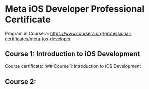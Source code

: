 # Meta iOS Developer Professional Certificate 

Program in Coursera: https://www.coursera.org/professional-certificates/meta-ios-developer

## Course 1: Introduction to iOS Development
Course certificate: h## Course 1: Introduction to iOS Development

## Course 2: 
